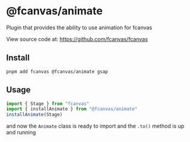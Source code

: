 # @fcanvas/animate

Plugin that provides the ability to use animation for fcanvas

View source code at: https://github.com/fcanvas/fcanvas

## Install

```bash:no-line-numbers
pnpm add fcanvas @fcanvas/animate gsap
```

## Usage

```ts
import { Stage } from "fcanvas"
import { installAnimate } from "@fcanvas/animate"
installAnimate(Stage)
```

and now the `Animate` class is ready to import and the `.to()` method is up and running
